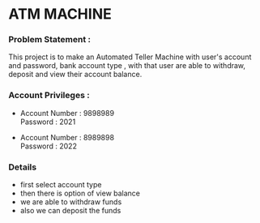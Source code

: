 # ATM MACHINE 

### Problem Statement :
This project is to make an Automated Teller Machine with user's account and password, bank account type , with that user are able to withdraw, deposit and view their account balance.

### Account Privileges :
* Account Number : 9898989  
  Password : 2021
  
* Account Number : 8989898  
  Password : 2022
  
### Details
* first select account type
* then there is option of view balance
* we are able to withdraw funds
* also we can deposit the funds
 